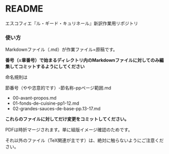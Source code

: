 # README #

エスコフィエ『ル・ギード・キュリネール』新訳作業用リポジトリ

### 使い方 ###

Markdownファイル（.md）が作業ファイル=原稿です。

**番号（=章番号）で始まるディレクトリ内のMarkdownファイルに対してのみ編集してコミットするようにしてください**

命名規則は

節番号（やや恣意的です）-節名称-ppページ範囲.md

* 00-avant-propos.md
* 01-fonds-de-cuisine-pp1-12.md
* 02-grandes-sauces-de-base-pp.13-17.md

**これらのファイルに対してだけ変更をコミットしてください。**


PDFは時折マージされます。単に組版イメージ確認のためです。

それ以外のファイル（TeX関連が主です）は、絶対に触らないようにご注意ください。

